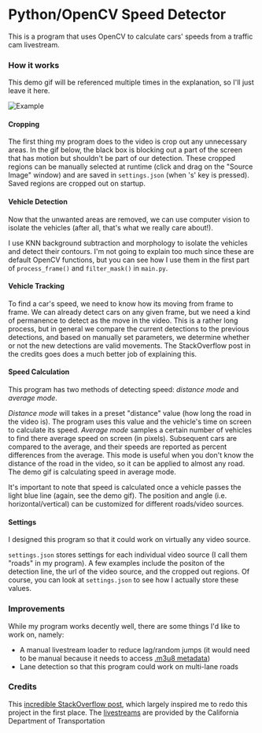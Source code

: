 # Python/OpenCV Speed Detector #

This is a program that uses OpenCV to calculate cars' speeds from a traffic cam livestream.

### How it works ###

This demo gif will be referenced multiple times in the explanation, so I'll just leave it here.

![Example](./demo.gif)

#### Cropping ####

The first thing my program does to the video is crop out any unnecessary areas. In the gif below, the black box is blocking out a part of the screen that has motion but shouldn't be part of our detection. These cropped regions can be manually selected at runtime (click and drag on the "Source Image" window) and are saved in `settings.json` (when 's' key is pressed). Saved regions are cropped out on startup.

#### Vehicle Detection ####

Now that the unwanted areas are removed, we can use computer vision to isolate the vehicles (after all, that's what we really care about!). 

I use KNN background subtraction and morphology to isolate the vehicles and detect their contours. I'm not going to explain too much since these are default OpenCV functions, but you can see how I use them in the first part of `process_frame()` and `filter_mask()` in `main.py`.

#### Vehicle Tracking ####

To find a car's speed, we need to know how its moving from frame to frame. We can already detect cars on any given frame, but we need a kind of permanence to detect as the move in the video. This is a rather long process, but in general we compare the current detections to the previous detections, and based on manually set parameters, we determine whether or not the new detections are valid movements. The StackOverflow post in the credits goes does a much better job of explaining this.

#### Speed Calculation ####

This program has two methods of detecting speed: *distance mode* and *average mode*.

*Distance mode* will takes in a preset "distance" value (how long the road in the video is). The program uses this value and the vehicle's time on screen to calculate its speed.
*Average mode* samples a certain number of vehicles to find there average speed on screen (in pixels). Subsequent cars are compared to the average, and their speeds are reported as percent differences from the average. This mode is useful when you don't know the distance of the road in the video, so it can be applied to almost any road. The demo gif is calculating speed in average mode.

It's important to note that speed is calculated once a vehicle passes the light blue line (again, see the demo gif). The position and angle (i.e. horizontal/vertical) can be customized for different roads/video sources.

#### Settings ####

I designed this program so that it could work on virtually any video source.

`settings.json` stores settings for each individual video source (I call them "roads" in my program). A few examples include the positon of the detection line, the url of the video source, and the cropped out regions. Of course, you can look at `settings.json` to see how I actually store these values.

### Improvements ###

While my program works decently well, there are some things I'd like to work on, namely:
* A manual livestream loader to reduce lag/random jumps (it would need to be manual because it needs to access [.m3u8 metadata](https://tools.ietf.org/html/rfc8216#section-4.3))
* Lane detection so that this program could work on multi-lane roads

### Credits ###

This [incredible StackOverflow post](https://stackoverflow.com/questions/36254452/counting-cars-opencv-python-issue/36274515#36274515), which largely inspired me to redo this project in the first place.
The [livestreams](http://dot.ca.gov/d3/cameras.html) are provided by the California Department of Transportation